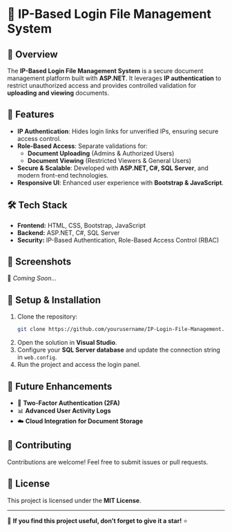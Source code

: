 # 🚀 IP-Based Login File Management System

## 🔐 Overview
The **IP-Based Login File Management System** is a secure document management platform built with **ASP.NET**. It leverages **IP authentication** to restrict unauthorized access and provides controlled validation for **uploading and viewing** documents.

## 📌 Features

- **IP Authentication**: Hides login links for unverified IPs, ensuring secure access control.
- **Role-Based Access**: Separate validations for:
  - **Document Uploading** (Admins & Authorized Users)
  - **Document Viewing** (Restricted Viewers & General Users)
- **Secure & Scalable**: Developed with **ASP.NET, C#, SQL Server**, and modern front-end technologies.
- **Responsive UI**: Enhanced user experience with **Bootstrap & JavaScript**.

## 🛠️ Tech Stack

- **Frontend:** HTML, CSS, Bootstrap, JavaScript
- **Backend:** ASP.NET, C#, SQL Server
- **Security:** IP-Based Authentication, Role-Based Access Control (RBAC)

## 📸 Screenshots
🚧 *Coming Soon...*

## 📂 Setup & Installation

1. Clone the repository:
   ```bash
   git clone https://github.com/yourusername/IP-Login-File-Management.git
   ```
2. Open the solution in **Visual Studio**.
3. Configure your **SQL Server database** and update the connection string in `web.config`.
4. Run the project and access the login panel.

## 🚀 Future Enhancements
- 🔄 **Two-Factor Authentication (2FA)**
- 📊 **Advanced User Activity Logs**
- ☁️ **Cloud Integration for Document Storage**

## 🤝 Contributing
Contributions are welcome! Feel free to submit issues or pull requests.

## 📜 License
This project is licensed under the **MIT License**.

---

🌟 **If you find this project useful, don’t forget to give it a star!** ⭐
